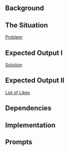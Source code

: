 ## Background

## The Situation

[Problem](misc/FBLikesDisplay.gif)

## Expected Output I

[Solution](misc/FBLikesOutput.gif)

## Expected Output II

[List of Likes](misc/FBLikesOutputText.gif)

## Dependencies

## Implementation

## Prompts
